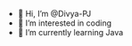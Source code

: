 - 👋 Hi, I’m @Divya-PJ
- 👀 I’m interested in coding
- 🌱 I’m currently learning Java

<!---
Divya-PJ/Divya-PJ is a ✨ special ✨ repository because its `README.md` (this file) appears on your GitHub profile.
You can click the Preview link to take a look at your changes.
--->
